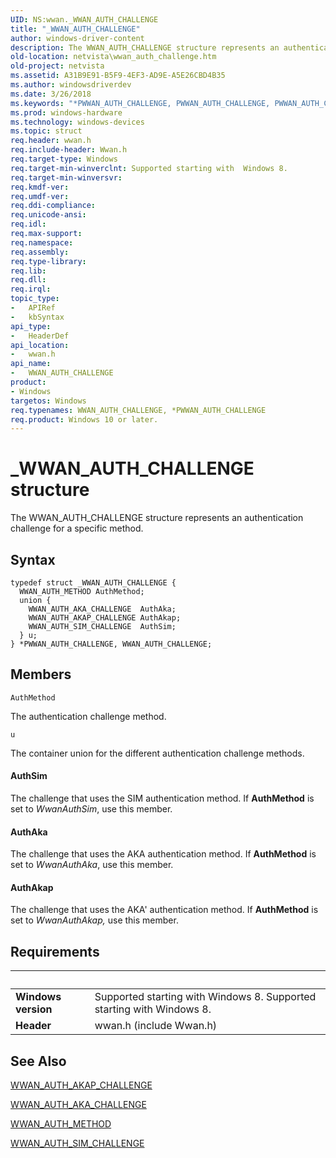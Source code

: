 ```yaml
---
UID: NS:wwan._WWAN_AUTH_CHALLENGE
title: "_WWAN_AUTH_CHALLENGE"
author: windows-driver-content
description: The WWAN_AUTH_CHALLENGE structure represents an authentication challenge for a specific method.
old-location: netvista\wwan_auth_challenge.htm
old-project: netvista
ms.assetid: A31B9E91-B5F9-4EF3-AD9E-A5E26CBD4B35
ms.author: windowsdriverdev
ms.date: 3/26/2018
ms.keywords: "*PWWAN_AUTH_CHALLENGE, PWWAN_AUTH_CHALLENGE, PWWAN_AUTH_CHALLENGE structure pointer [Network Drivers Starting with Windows Vista], WWAN_AUTH_CHALLENGE, WWAN_AUTH_CHALLENGE structure [Network Drivers Starting with Windows Vista], _WWAN_AUTH_CHALLENGE, netvista.wwan_auth_challenge, wwan/PWWAN_AUTH_CHALLENGE, wwan/WWAN_AUTH_CHALLENGE"
ms.prod: windows-hardware
ms.technology: windows-devices
ms.topic: struct
req.header: wwan.h
req.include-header: Wwan.h
req.target-type: Windows
req.target-min-winverclnt: Supported starting with  Windows 8.
req.target-min-winversvr: 
req.kmdf-ver: 
req.umdf-ver: 
req.ddi-compliance: 
req.unicode-ansi: 
req.idl: 
req.max-support: 
req.namespace: 
req.assembly: 
req.type-library: 
req.lib: 
req.dll: 
req.irql: 
topic_type:
-	APIRef
-	kbSyntax
api_type:
-	HeaderDef
api_location:
-	wwan.h
api_name:
-	WWAN_AUTH_CHALLENGE
product:
- Windows
targetos: Windows
req.typenames: WWAN_AUTH_CHALLENGE, *PWWAN_AUTH_CHALLENGE
req.product: Windows 10 or later.
---
```


# _WWAN_AUTH_CHALLENGE structure
The WWAN_AUTH_CHALLENGE structure represents an authentication challenge for a specific method.

## Syntax
```
typedef struct _WWAN_AUTH_CHALLENGE {
  WWAN_AUTH_METHOD AuthMethod;
  union {
    WWAN_AUTH_AKA_CHALLENGE  AuthAka;
    WWAN_AUTH_AKAP_CHALLENGE AuthAkap;
    WWAN_AUTH_SIM_CHALLENGE  AuthSim;
  } u;
} *PWWAN_AUTH_CHALLENGE, WWAN_AUTH_CHALLENGE;
```

## Members


`AuthMethod`

The authentication challenge method.

`u`

The container union for the different authentication challenge methods.



#### AuthSim

The challenge that uses the SIM authentication method. If <b>AuthMethod</b> is set to <i>WwanAuthSim</i>, use this member.



#### AuthAka

The challenge that uses the AKA authentication method.  If <b>AuthMethod</b> is set to <i>WwanAuthAka</i>, use this member.



#### AuthAkap

The challenge that uses the AKA' authentication method. If <b>AuthMethod</b> is set to <i>WwanAuthAkap,</i> use this member.


## Requirements
| &nbsp; | &nbsp; |
| ---- |:---- |
| **Windows version** | Supported starting with  Windows 8. Supported starting with  Windows 8. |
| **Header** | wwan.h (include Wwan.h) |

## See Also

<a href="https://msdn.microsoft.com/library/windows/hardware/hh440302">WWAN_AUTH_AKAP_CHALLENGE</a>



<a href="https://msdn.microsoft.com/library/windows/hardware/hh440304">WWAN_AUTH_AKA_CHALLENGE</a>



<a href="https://msdn.microsoft.com/library/windows/hardware/hh464128">WWAN_AUTH_METHOD</a>



<a href="https://msdn.microsoft.com/library/windows/hardware/hh464130">WWAN_AUTH_SIM_CHALLENGE</a>